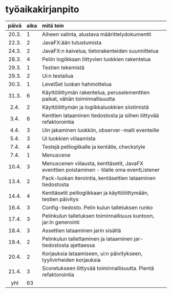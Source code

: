 # työaikakirjanpito

| päivä | aika | mitä tein  |
| :----:|:-----| :-----|
| 20.3. | 1    | Aiheen valinta, alustava määrittelydokumentti |
| 22.3. | 2    | JavaFX:ään tutustumista |
| 24.3. | 2    | JavaFX:n kaivelua, tietorakenteiden suunnittelua |
| 28.3. | 4    | Peliin logiikkaan liittyvien luokkien rakentelua |
| 29.3. | 1    | Testien tekemistä |
| 29.3. | 2    | Ui:n testailua |
| 30.3. | 1    | LevelSet luokan hahmottelua |
| 31.3. | 6    | Käyttöliittymän rakentelua, peruselementtien paikat, vähän toiminnallisuutta |
| 2.4.  | 2    | Käyttöliittymän ja logiikkaluokkien siistimistä |
| 3.4.  | 6    | Kenttien lataaminen tiedostosta ja siihen liittyvää refaktorointia |
| 4.4.  | 3    | Uin jakaminen luokkiin, observer-malli eventeille |
| 5.4.  | 3    | Ui luokkien viilaamista |
| 7.4.  | 4    | Testejä pelilogiikalle ja kentälle, checkstyle |
| 7.4.  | 1    | Menuscene |
| 10.4. | 3    | Menuscenen viilausta, kenttäsetit, JavaFX eventtien poistaminen - tilalle oma eventListener |
| 13.4. | 2    | Pack-luokan iterointia, kentäsettien lataaminen tiedostosta |
| 14.4. | 4    | Kenttäsetit pelilogiikkaan ja käyttöliittymään, testien päivitys |
| 16.4. | 3    | Config-tiedosto. Pelin kulun talletuksen runko |
| 17.4. | 3    | Pelinkulun talletuksen toiminnallisuus kuntoon, jar:in generointi |
| 18.4. | 3    | Assettien lataaminen jarin sisältä |
| 19.4. | 2    | Pelinkulun tallettaminen ja lataaminen jar-tiedostosta ajettaessa |
| 20.4. | 2    | Korjauksia lataamiseen, ui:n päivitykseen, tyylivirheiden korjauksia |
| 21.4. | 3    | Scoretukseen liittyvää toiminnallisuutta. Pientä refaktorointia |
| yht   | 63   | | 

